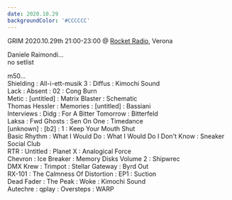 ```yaml
---
date: 2020.10.29
backgroundColor: '#CCCCCC'
---
```


GRIM 2020.10.29th 21:00-23:00 @ [Rocket Radio](http://www.rocketradiolive.com/), Verona  

Daniele Raimondi...  
no setlist  

m50...  
Shielding : All-i-ett-musik 3 : Diffus : Kimochi Sound  
Lack : Absent : 02 : Cong Burn  
Metic : \[untitled\] : Matrix Blaster : Schematic  
Thomas Hessler : Memories : \[untitled\] : Bassiani  
Interviews : Didg : For A Bitter Tomorrow : Bitterfeld  
Laksa : Fwd Ghosts : Sen On One : Timedance  
\[unknown\] : \[b2\] : 1 : Keep Your Mouth Shut  
Basic Rhythm : What I Would Do : What I Would Do I Don't Know : Sneaker Social Club  
RTR : Untitled : Planet X : Analogical Force  
Chevron : Ice Breaker : Memory Disks Volume 2 : Shipwrec  
DMX Krew : Trimpot : Stellar Gateway : Byrd Out  
RX-101 : The Calmness Of Distortion : EP1 : Suction  
Dead Fader : The Peak : Woke : Kimochi Sound  
Autechre : qplay : Oversteps : WARP